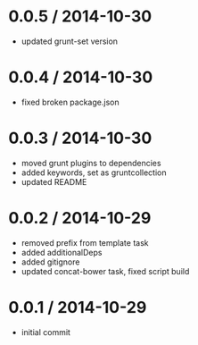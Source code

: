 
0.0.5 / 2014-10-30 
==================

  * updated grunt-set version

0.0.4 / 2014-10-30 
==================

  * fixed broken package.json

0.0.3 / 2014-10-30 
==================

  * moved grunt plugins to dependencies
  * added keywords, set as gruntcollection
  * updated README

0.0.2 / 2014-10-29 
==================

  * removed prefix from template task
  * added additionalDeps
  * added gitignore
  * updated concat-bower task, fixed script build

0.0.1 / 2014-10-29 
==================

  * initial commit
